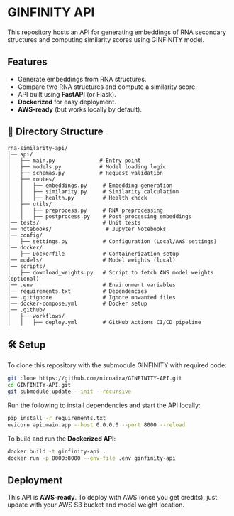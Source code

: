 # GINFINITY API

This repository hosts an API for generating embeddings of RNA secondary structures and computing similarity scores using GINFINITY model.

## Features
- Generate embeddings from RNA structures.
- Compare two RNA structures and compute a similarity score.
- API built using **FastAPI** (or Flask).
- **Dockerized** for easy deployment.
- **AWS-ready** (but works locally by default).

## 📂 Directory Structure
```
rna-similarity-api/
│── api/
│   ├── main.py              # Entry point
│   ├── models.py            # Model loading logic
│   ├── schemas.py           # Request validation
│   ├── routes/
│   │   ├── embeddings.py     # Embedding generation
│   │   ├── similarity.py     # Similarity calculation
│   │   ├── health.py         # Health check
│   ├── utils/
│   │   ├── preprocess.py     # RNA preprocessing
│   │   ├── postprocess.py    # Post-processing embeddings
│── tests/                    # Unit tests
│── notebooks/                 # Jupyter Notebooks
│── config/
│   ├── settings.py           # Configuration (Local/AWS settings)
│── docker/
│   ├── Dockerfile            # Containerization setup
│── models/                   # Model weights (local)
│── scripts/
│   ├── download_weights.py   # Script to fetch AWS model weights (optional)
│── .env                      # Environment variables
│── requirements.txt          # Dependencies
│── .gitignore                # Ignore unwanted files
│── docker-compose.yml        # Docker setup
│── .github/
│   ├── workflows/
│   │   ├── deploy.yml        # GitHub Actions CI/CD pipeline
```

## 🛠 Setup

To clone this repository with the submodule GINFINITY with required code:

```bash
git clone https://github.com/nicoaira/GINFINITY-API.git
cd GINFINITY-API.git
git submodule update --init --recursive
```

Run the following to install dependencies and start the API locally:

```bash
pip install -r requirements.txt
uvicorn api.main:app --host 0.0.0.0 --port 8000 --reload
```

To build and run the **Dockerized API**:
```bash
docker build -t ginfinity-api .
docker run -p 8000:8000 --env-file .env ginfinity-api
```

## Deployment
This API is **AWS-ready**. To deploy with AWS (once you get credits), just update  with your AWS S3 bucket and model weight location.

